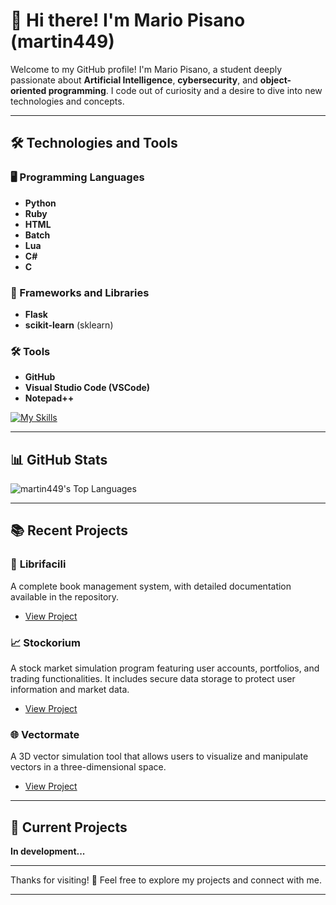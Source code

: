 # 👋 Hi there! I'm Mario Pisano (martin449)

Welcome to my GitHub profile! I'm Mario Pisano, a student deeply passionate about **Artificial Intelligence**, **cybersecurity**, and **object-oriented programming**. I code out of curiosity and a desire to dive into new technologies and concepts.

---

## 🛠️ Technologies and Tools

### 🖥️ Programming Languages
- **Python**
- **Ruby**
- **HTML**
- **Batch**
- **Lua**
- **C#**
- **C**

### 🔧 Frameworks and Libraries
- **Flask**
- **scikit-learn** (sklearn)

### 🛠️ Tools
- **GitHub**
- **Visual Studio Code (VSCode)**
- **Notepad++**

[![My Skills](https://skillicons.dev/icons?i=python,ruby,html,github,vscode,c,cs)](https://skillicons.dev)

---

## 📊 GitHub Stats

![martin449's Top Languages](https://github-readme-stats.vercel.app/api/top-langs/?username=martino449&layout=pie&theme=radical)

---

## 📚 Recent Projects

### 📖 **Librifacili**
A complete book management system, with detailed documentation available in the repository.
- [View Project](https://github.com/martino449/Librifacili/blob/main/README.md)

### 📈 **Stockorium**
A stock market simulation program featuring user accounts, portfolios, and trading functionalities. It includes secure data storage to protect user information and market data.
- [View Project](https://github.com/martino449/Stockorium)

### 🌐 **Vectormate**
A 3D vector simulation tool that allows users to visualize and manipulate vectors in a three-dimensional space.
- [View Project](https://github.com/martino449/Vectormate)

---

## 🚧 Current Projects

**In development...**

---

Thanks for visiting! 🚀 Feel free to explore my projects and connect with me.

---





